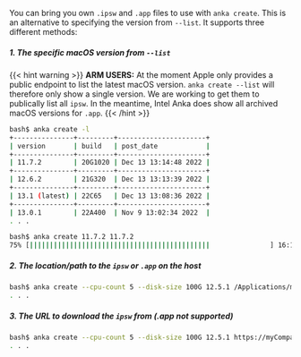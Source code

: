 

You can bring you own `.ipsw` and `.app` files to use with `anka create`. This is an alternative to specifying the version from `--list`. It supports three different methods:

##### 1. The specific macOS version from `--list`

{{< hint warning >}}
**ARM USERS:** At the moment Apple only provides a public endpoint to list the latest macOS version. `anka create --list` will therefore only show a single version. We are working to get them to publically list all `ipsw`. In the meantime, Intel Anka does show all archived macOS versions for `.app`.
{{< /hint >}}

  ```bash
  bash$ anka create -l
  +---------------+---------+----------------------+
  | version       | build   | post_date            |
  +---------------+---------+----------------------+
  | 11.7.2        | 20G1020 | Dec 13 13:14:48 2022 |
  +---------------+---------+----------------------+
  | 12.6.2        | 21G320  | Dec 13 13:13:39 2022 |
  +---------------+---------+----------------------+
  | 13.1 (latest) | 22C65   | Dec 13 13:08:36 2022 |
  +---------------+---------+----------------------+
  | 13.0.1        | 22A400  | Nov 9 13:02:34 2022  |
  . . .

  bash$ anka create 11.7.2 11.7.2
  75% [|||||||||||||||||||||||||||||||||||||||||||||               ] 16:15 ETA
  ```

##### 2. The location/path to the `ipsw` or `.app` on the host

  ```bash
  bash$ anka create --cpu-count 5 --disk-size 100G 12.5.1 /Applications/macos-12.5.1.app
  . . .
  ```

##### 3. The URL to download the `ipsw` from (.app not supported)

  ```bash
  bash$ anka create --cpu-count 5 --disk-size 100G 12.5.1 https://myCompanyIntranet/UniversalMac_13.1_22C65_Restore.ipsw
  . . .
  ```
